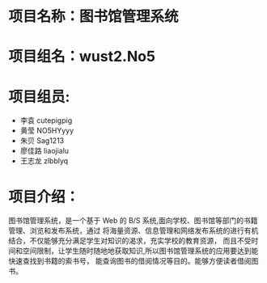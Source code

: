 ﻿# 项目名称：图书馆管理系统<br>		
# 项目组名：wust2.No5<br>
# 项目组员:
- 李袁 cutepigpig<br>
- 黄莹 NO5HYyyy<br>
- 朱贝  Sag1213<br>
- 廖佳路 liaojialu<br>
- 王志龙 zlbblyq<br>
# 项目介绍：
图书馆管理系统，是一个基于 Web 的 B/S 系统,面向学校、图书馆等部门的书籍管理、浏览和发布系统，通过
将海量资源、信息管理和网络发布系统的进行有机结合，不仅能够充分满足学生对知识的渴求，充实学校的教育资源，
而且不受时间和空间限制，让学生随时随地地获取知识,所以图书馆管理系统的应用要达到能快速查找到书籍的索书号，
能查询图书的借阅情况等目的。能够方便读者借阅图书。





